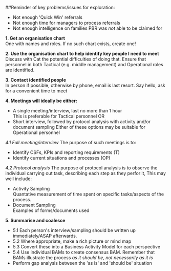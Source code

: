 ##Reminder of key problems/issues for exploration:
+ Not enough 'Quick Win' referrals
+ Not enough time for managers to process referrals
+ Not enough intelligence on families PBR was *not* able to be claimed for

**1. Get an organisation chart**</br>
One with names and roles.  If no such chart exists, create one!

**2. Use the organisation chart to help identify key people I need to meet**</br>
Discuss with Cat the potential difficulties of doing that.  Ensure that personnel in both Tactical (e.g. middle management) and Operational roles are identified.

**3. Contact identified people**</br>
In person if possible, otherwise by phone, email is last resort.
Say hello, ask for a convenient time to meet

**4. Meetings will ideally be either:**</br>
+ A single meeting/interview, last no more than 1 hour</br>
This is preferable for Tactical personnel
OR</br>
+ Short interview, followed by protocol analysis with activity and/or document sampling
Either of these options may be suitable for Operational personnel

*4.1 Full meeting/interview*
The purpose of such meetings is to:</br>
+ Identify CSFs, KPIs and reporting requirements (T)
+ Identify current situations and processes (OP)

*4.2 Protocol analysis*
The purpose of protocol analysis is to observe the individual carrying out task, describing each step as they perfor it,
This may well include:</br>
+ Activity Sampling</br>
Quantative measurement of time spent on specific tasks/aspects of the process.
+ Document Sampling</br>
Examples of forms/documents used

**5. Summarise and coalesce**
+ 5.1 Each person's interview/sampling should be written up immediately/ASAP afterwards.
+ 5.2 Where appropriate, make a rich picture or mind map
+ 5.3 Convert these into a Business Activity Model for each perspective
+ 5.4 Use individual BAMs to create consensus BAM.  Remember that BAMs illustrate the process *as it should be, not necessarily as it is*
+ Perform gap analysis between the 'as is' and 'should be' situation
